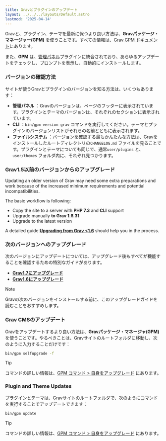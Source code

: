 ```yaml
---
title: Gravとプラグインのアップデート
layout: ../../../layouts/Default.astro
lastmod: '2025-04-14'
---
```

Gravと、プラグイン、テーマを最新に保つより良い方法は、**Gravパッケージ・マネージャー(GPM)** を使うことです。すべての情報は、[Grav GPM ドキュメント](../../07.cli-console/04.grav-cli-gpm)にあります。

また、**GPM** は、[管理パネル](../../05.admin-panel)プラグインに統合されており、あらゆるアップデートをチェックし、プロンプトを表示し、自動的にインストールします。

<h3 id="which-version-do-i-have">バージョンの確認方法</h3>

サイトが使うGravとプラグインのバージョンを知る方法は、いくつもあります：

* **管理パネル** ：Gravのバージョンは、ページのフッターに表示されています。プラグインとテーマのバージョンは、それぞれのセクションに表示されています。
* **CLI** ：`bin/gpm version grav` コマンドを実行してください。テーマとプラグインのバージョンリストがそれらの名前とともに表示されます。
* **ファイルシステム** ：バージョンを確認する最もかんたんな方法は、Gravをインストールしたルートディレクトリの`CHANGELOG.md` ファイルを見ることです。プラグインとテーマについても同じで、通常`user/plugins` と、`user/themes` フォルダ内に、それぞれ見つかります。

<h3 id="upgrading-from-grav-1-5-or-older-version">Grav1.5以前のバージョンからのアップグレード</h3>

Updating an older version of Grav may need some extra preparations and work because of the increased minimum requirements and potential incompatibilities.

The basic workflow is following:

- Copy the site to a server with **PHP 7.3** and **CLI** support
- Upgrade manually **to Grav 1.6.31**
- Upgrade to the latest version

A detailed guide **[Upgrading from Grav <1.6](../../08.advanced/09.grav-development/01.grav-15-upgrade-guide)** should help you in the process.

### 次のバージョンへのアップグレード

次のバージョンにアップデートについては、アップグレード後もすべてが機能することを確認するための特別なガイドがあります。

- **[Grav1.7にアップグレード](../../08.advanced/09.grav-development/03.grav-17-upgrade-guide)**
- **[Grav1.6にアップグレード](../../08.advanced/09.grav-development/02.grav-16-upgrade-guide)**

> [!Note]  
> Gravの次のバージョンをインストールする前に、このアップグレードガイドを読むことをおすすめします。

<h3 id="grav-cms-updates">Grav CMSのアップデート</h3>

Gravをアップデートするより良い方法は、**Gravパッケージ・マネージャ(GPM)** を使うことです。やるべきことは、Gravサイトのルートフォルダに移動し、次のように入力することだけです：

```bash
bin/gpm selfupgrade -f
```

> [!Tip]  
> コマンドの詳しい情報は、[GPM コマンド > 自身をアップグレード](../../07.cli-console/04.grav-cli-gp/m#self-upgrade) にあります。

### Plugin and Theme Updates

プラグインとテーマは、Gravサイトのルートフォルダで、次のようにコマンドを実行することでアップデートできます：

```bash
bin/gpm update
```
> [!Tip]  
> コマンドの詳しい情報は、[GPM コマンド > 自身をアップグレード](../../07.cli-console/04.grav-cli-gp/m#self-upgrade) にあります。


